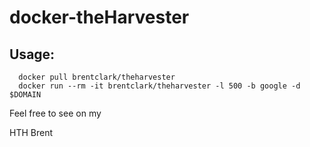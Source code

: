 # docker-theHarvester

## Usage:
```
  docker pull brentclark/theharvester
  docker run --rm -it brentclark/theharvester -l 500 -b google -d $DOMAIN
```

Feel free to see on my

[dockerhub]: <https://hub.docker.com/u/brentclark>

HTH
Brent
